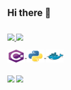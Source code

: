 ## Hi there 👋

<!-- ### I'm Eduardo Hass -->
<br>
 <div>
  <a href="https://github.com/eduardohass">
  <img height="180em" src="https://github-readme-stats.vercel.app/api?username=eduardohass&show_icons=true&theme=outrun&include_all_commits=true&count_private=true"/>
  <img height="180em" src="https://github-readme-stats.vercel.app/api/top-langs/?username=eduardohass&layout=compact&theme=outrun"/>
</div>
<div style="display: inline_block"><br>
<link rel="stylesheet" href="https://cdn.jsdelivr.net/gh/devicons/devicon@v2.12.0/devicon.min.css">
  <img align="center" alt="hass-Csharp" height="30" width="40" src="https://raw.githubusercontent.com/devicons/devicon/master/icons/csharp/csharp-original.svg">
  <img align="center" alt="hass-Python" height="30" width="40" src="https://raw.githubusercontent.com/devicons/devicon/master/icons/python/python-original.svg">
  <img align="center" alt="hass-HTML" height="30" width="40" src="https://raw.githubusercontent.com/devicons/devicon/master/icons/docker/docker-original.svg">
  <i align="center" alt="hass-CSS" height="30" width="40" class="devicon-kubernetes-plain"></i>
</div>
  
  ##
 
<div> 
  <a href = "mailto:eduardohass@outlook.com"><img src="https://img.shields.io/badge/Microsoft_Outlook-0078D4?style=for-the-badge&logo=microsoft-outlook&logoColor=white target="_blank"></a>
  <a href="https://www.linkedin.com/in/eduardo-hass" target="_blank"><img src="https://img.shields.io/badge/-LinkedIn-%230077B5?style=for-the-badge&logo=linkedin&logoColor=white" target="_blank"></a> 
</div>

<!--
**eduardohass/eduardohass** is a ✨ _special_ ✨ repository because its `README.md` (this file) appears on your GitHub profile.

Here are some ideas to get you started:

- 🔭 I’m currently working on ...
- 🌱 I’m currently learning ...
- 👯 I’m looking to collaborate on ...
- 🤔 I’m looking for help with ...
- 💬 Ask me about ...
- 📫 How to reach me: ...
- 😄 Pronouns: ...
- ⚡ Fun fact: ...
-->
